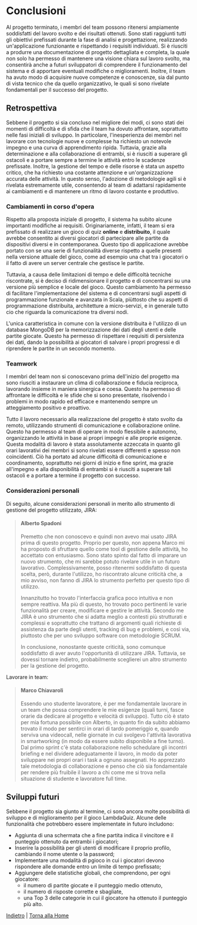 # Conclusioni

Al progetto terminato, i membri del team possono ritenersi ampiamente soddisfatti del lavoro svolto e dei risultati
ottenuti. Sono stati raggiunti tutti gli obiettivi prefissati durante la fase di analisi e progettazione, realizzando
un'applicazione funzionante e rispettando i requisiti individuati. Si è riusciti a produrre una documentazione di
progetto dettagliata e completa, la quale non solo ha permesso di mantenere una visione chiara sul lavoro svolto, ma
consentirà anche a futuri sviluppatori di comprendere il funzionamento del sistema e di apportare eventuali modifiche o
miglioramenti. Inoltre, il team ha avuto modo di acquisire nuove competenze e conoscenze, sia dal punto di vista tecnico
che da quello organizzativo, le quali si sono rivelate fondamentali per il successo del progetto.

## Retrospettiva

Sebbene il progetto si sia concluso nel migliore dei modi, ci sono stati dei momenti di difficoltà e di sfida che il
team ha dovuto affrontare, soprattutto nelle fasi iniziali di sviluppo. In particolare, l'inesperienza dei membri nel
lavorare con tecnologie nuove e complesse ha richiesto un notevole impegno e una curva di apprendimento ripida.
Tuttavia, grazie alla determinazione e alla collaborazione di entrambi, si è riusciti a superare gli ostacoli e a
portare sempre a termine le attività entro le scadenze prefissate. Inoltre, la gestione del tempo e delle risorse è
stata un aspetto critico, che ha richiesto una costante attenzione e un'organizzazione accurata delle attività. In
questo senso, l'adozione di metodologie agili si è rivelata estremamente utile, consentendo al team di adattarsi
rapidamente ai cambiamenti e di mantenere un ritmo di lavoro costante e produttivo.

### Cambiamenti in corso d'opera

Rispetto alla proposta iniziale di progetto, il sistema ha subito alcune importanti modifiche ai requisiti.
Originariamente, infatti, il team si era prefissato di realizzare un gioco di quiz **online** e **distribuito**, il
quale avrebbe consentito ai diversi giocatori di partecipare alle partite da dispositivi diversi e in contemporanea.
Questo tipo di applicazione avrebbe portato con se una serie di funzionalità diverse rispetto a quelle presenti nella
versione attuale del gioco, come ad esempio una chat tra i giocatori o il fatto di avere un server centrale che gestisce
le partite.

Tuttavia, a causa delle limitazioni di tempo e delle difficoltà tecniche riscontrate, si è deciso di ridimensionare il
progetto e di concentrarsi su una versione più semplice e locale del gioco. Questo cambiamento ha permesso di facilitare
l'implementazione del sistema e di concentrarsi sugli aspetti di programmazione funzionale e avanzata in Scala,
piùttosto che su aspetti di programmazione distribuita, architetture a micro-servizi, e in generale tutto cio che
riguarda la comunicazione tra diversi nodi.

L'unica caratteristica in comune con la versione distribuita è l'utilizzo di un database MongoDB per la memorizzazione
dei dati degli utenti e delle partite giocate. Questo ha permesso di rispettare i requisiti di persistenza dei dati,
dando la possibilità ai giocatori di salvare i propri progressi e di riprendere le partite in un secondo momento.

### Teamwork

I membri del team non si conoscevano prima dell'inizio del progetto ma sono riusciti a instaurare un clima di
collaborazione e fiducia reciproca, lavorando insieme in maniera sinergica e coesa. Questo ha permesso di affrontare le
difficoltà e le sfide che si sono presentate, risolvendo i problemi in modo rapido ed efficace e mantenendo sempre un
atteggiamento positivo e proattivo.

Tutto il lavoro necessario alla realizzazione del progetto è stato svolto da remoto, utilizzando strumenti di
comunicazione e collaborazione online. Questo ha permesso al team di operare in modo flessibile e autonomo, organizzando
le attività in base ai propri impegni e alle proprie esigenze. Questa modalità di lavoro è stata assolutamente azzeccata
in quanto gli orari lavorativi dei membri si sono rivelati essere differenti e spesso non coincidenti. Ciò ha portato ad
alcune difficoltà di comunicazione e coordinamento, soprattutto nei giorni di inizio e fine sprint, ma grazie
all'impegno e alla disponibilità di entrambi si è riusciti a superare tali ostacoli e a portare a termine il progetto
con successo.

### Considerazioni personali

Di seguito, alcune considerazioni personali in merito allo strumento di gestione del progetto utilizzato, JIRA:

> #### Alberto Spadoni
>
> Premetto che non conoscevo e quindi non avevo mai usato JIRA prima di questo progetto.
> Proprio per questo, non appena Marco mi ha proposto di sfruttare quello come tool di gestione delle attività, ho
> accettato con entusiasmo.
> Sono stato spinto dal fatto di imparare un nuovo strumento, che mi sarebbe potuto rivelare utile in un futuro
> lavorativo.
> Complessivamente, posso ritenermi soddisfatto di questa scelta, però, durante l'utilizzo, ho riscontrato alcune
> criticità che, a mio avviso, non fanno di JIRA lo strumento perfetto per questo tipo di utilizzo.
>
> Innanzitutto ho trovato l'interfaccia grafica poco intuitiva e non sempre reattiva.
> Ma più di questo, ho trovato poco pertinenti le varie funzionalità per creare, modificare e gestire le attività.
> Secondo me JIRA è uno strumento che si adatta meglio a contesti più strutturati e complessi e soprattutto che trattano
> di argomenti quali richieste di assistenza da parte degli utenti, tracking di bug e problemi, e così via, piuttosto che
> per uno sviluppo software con metodologie SCRUM.
>
> In conclusione, nonostante queste criticità, sono comunque soddisfatto di aver avuto l'opportunità di utilizzare JIRA.
> Tuttavia, se dovessi tornare indietro, probabilmente sceglierei un altro strumento per la gestione del progetto.

Lavorare in team:

> #### Marco Chiavaroli
> 
> Essendo uno studente lavoratore, è per me fondamentale lavorare in un team che possa comprendere le mie esigenze (quali turni, fasce orarie da dedicare al progetto e velocità di sviluppo).
> Tutto ciò è stato per mia fortuna possibile con Alberto, in quanto fin da subito abbiamo trovato il modo per sentirci in orari di tardo pomeriggio e, quando serviva una videocall, nelle giornate in cui svolgevo l'attività lavorativa in smartworking (in modo da essere subito disponibile a fine turno).
> Dal primo sprint c'è stata collaborazione nello schedulare gli incontri briefing e nel dividere adeguatamente il lavoro, in modo da poter sviluppare nei propri orari i task a ognuno assegnati.
> Ho apprezzato tale metodologia di collaborazione e penso che ciò sia fondamentale per rendere più fruibile il lavoro a chi come me si trova nella situazione di studente e lavoratore full time.

## Sviluppi futuri

Sebbene il progetto sia giunto al termine, ci sono ancora molte possibilità di sviluppo e di miglioramento per il gioco
LambdaQuiz. Alcune delle funzionalità che potrebbero essere implementate in futuro includono:

- Aggiunta di una schermata che a fine partita indica il vincitore e il punteggio ottenuto da entrambi i giocatori;
- Inserire la possibilità per gli utenti di modificare il proprio profilo, cambiando il nome utente o la password;
- Implementare una modalità di pgioco in cui i giocatori devono rispondere alle domande entro un limite di tempo
  prefissato;
- Aggiungere delle statistiche globali, che comprendono, per ogni giocatore:
    - il numero di partite giocate e il punteggio medio ottenuto,
    - il numero di risposte corrette e sbagliate,
    - una Top 3 delle categorie in cui il giocatore ha ottenuto il punteggio più alto.

[Indietro](5-implementazione) | [Torna alla Home](index.md)